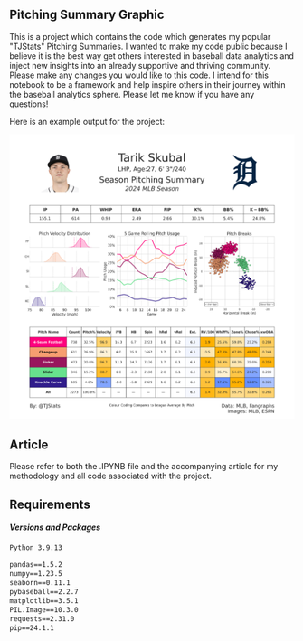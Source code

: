 ## Pitching Summary Graphic

This is a project which contains the code which generates my popular "TJStats" Pitching Summaries.
I wanted to make my code public because I believe it is the best way get others interested in baseball data analytics and inject new insights into an already supportive and thriving community.
Please make any changes you would like to this code. I intend for this notebook to be a framework and help inspire others in their journey within the baseball analytics sphere.
Please let me know if you have any questions!

Here is an example output for the project:

![alt text](images/output.png)

## Article
Please refer to both the .IPYNB file and the accompanying article  for my methodology and all code associated with the project.

## Requirements
#### *Versions and Packages*
```
Python 3.9.13
```
```
pandas==1.5.2
numpy==1.23.5
seaborn==0.11.1
pybaseball==2.2.7
matplotlib==3.5.1
PIL.Image==10.3.0
requests==2.31.0
pip==24.1.1
```


